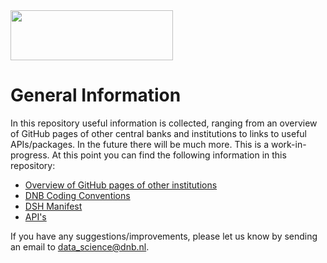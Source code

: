 <img src="https://www.dnb.nl/media/obslqutz/dnb-logo-desktop.svg?mode=pad&width=190" width="260" height="80" />

# General Information

In this repository useful information is collected, ranging from an overview of GitHub pages of other central banks and institutions to links to useful APIs/packages. In the future there will be much more. This is a work-in-progress. At this point you can find the following information in this repository:

- [Overview of GitHub pages of other institutions](https://github.com/DeNederlandscheBank/general-information/blob/main/github_pages_institutions.md)
- [DNB Coding Conventions](https://github.com/DeNederlandscheBank/general-information/blob/main/coding_conventions.md)
- [DSH Manifest](https://github.com/DeNederlandscheBank/general-information/blob/main/dsh_manifest.md)
- [API's](https://github.com/DeNederlandscheBank/general-information/blob/main/apis.md)

If you have any suggestions/improvements, please let us know by sending an email to data_science@dnb.nl.
